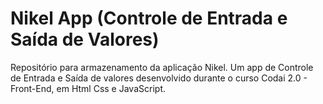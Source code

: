 # Nikel App (Controle de Entrada e Saída de Valores) 
Repositório para armazenamento da aplicação Nikel. Um app de Controle de Entrada e Saída de valores desenvolvido durante o curso Codai 2.0 - Front-End, em Html Css e JavaScript.
